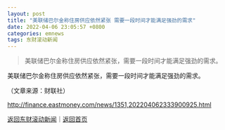```yaml
---
layout: post
title: "美联储巴尔金称住房供应依然紧张 需要一段时间才能满足强劲的需求"
date: 2022-04-06 23:05:57 +0800
categories: emnews
tags: 东财滚动新闻
---
```

> 美联储巴尔金称住房供应依然紧张，需要一段时间才能满足强劲的需求。

<p>美联储巴尔金称住房供应依然紧张，需要一段时间才能满足强劲的需求。</p><p class="em_media">（文章来源：财联社）</p>

<http://finance.eastmoney.com/news/1351,202204062333900925.html>

[返回东财滚动新闻](//finews.withounder.com/emnews/)｜[返回首页](//finews.withounder.com/)